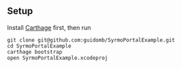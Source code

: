 ## Setup

Install [Carthage](https://github.com/Carthage/Carthage) first, then run

```
git clone git@github.com:guidomb/SyrmoPortalExample.git 
cd SyrmoPortalExample
carthage bootstrap
open SyrmoPortalExample.xcodeproj
```
